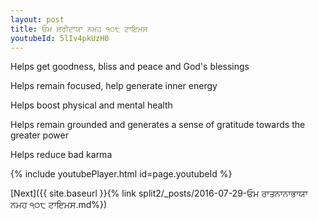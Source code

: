 ```yaml
---
layout: post
title: ਓਮ ਸ਼ਰੀਦਾਯਾ ਨਮਹ ੧੦੮ ਟਾਇਮਸ
youtubeId: 5lIv4pkUzH0
---
```

 
 
Helps get goodness, bliss and peace and God's blessings
 
Helps remain focused, help generate inner energy 
 
Helps boost physical and mental health 
 
Helps remain grounded and generates a sense of gratitude towards the greater power 
 
Helps reduce bad karma
 
 
 
 


{% include youtubePlayer.html id=page.youtubeId %}
 
[Next]({{ site.baseurl }}{% link  split2/_posts/2016-07-29-ਓਮ ਰਾਤਨਾਨਾਭਾਯਾ ਨਮਹ ੧੦੮ ਟਾਇਮਸ.md%})
 
